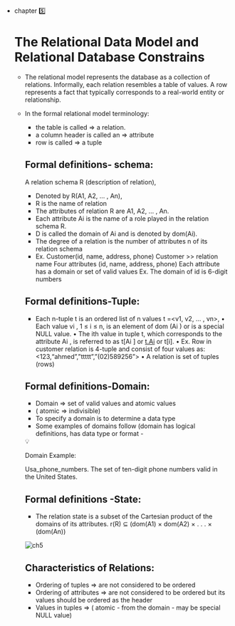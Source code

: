 - chapter 5️⃣
    
    # The Relational Data Model and Relational Database Constrains
    
    - The relational model represents the database as
    a collection of relations. Informally, each relation
    resembles a table of values. A row represents a
    fact that typically corresponds to a real-world
    entity or relationship.
    - In the formal relational model terminology:
        - the table is called ⇒ a relation.
        - a column header is called an ⇒ attribute
        - row is called ⇒ a tuple
        
        ## Formal definitions- schema:
        
         A relation schema R (description of relation),
        
        - Denoted by R(A1, A2, ... , An),
        - R is the name of relation
        - The attributes of relation R are A1, A2, ... , An.
        - Each attribute Ai is the name of a role played in the relation schema R.
        - D is called the domain of Ai and is denoted by dom(Ai).
        - The degree of a relation is the number of attributes n of its relation schema
        - Ex. Customer(id, name, address, phone)
         Customer >> relation name
         Four attributes (id, name, address, phone)
         Each attribute has a domain or set of valid values
         Ex. The domain of id is 6-digit numbers
        
        ## Formal definitions-Tuple:
        
        - Each n-tuple t is an ordered list of n values t =<v1, v2, ... , vn>,
        • Each value vi , 1 ≤ i ≤ n, is an element of dom (Ai ) or is a special NULL
        value.
        • The ith value in tuple t, which corresponds to the attribute Ai , is
        referred to as t[Ai ] or [t.Ai](http://t.ai/) or t[i].
        • Ex. Row in customer relation is 4-tuple and consist of four values as:
                  <123,“ahmed”,”ttttt”,”(02)589256”>
        • A relation is set of tuples (rows)
        
        ## Formal definitions-Domain:
        
        - Domain ⇒ set of valid values and atomic values
        - ( atomic ⇒ indivisible)
        - To specify a domain is to determine a data type
        - Some examples of domains follow (domain has logical definitions, has data type or format -
        
        <aside>
        💡
        
        Domain Example:
        
        Usa_phone_numbers. The set of ten-digit phone        numbers valid in the United
        States.
        
        </aside>
        
        ## Formal definitions -State:
        
        - The relation state is a subset of the Cartesian product of the
        domains of its attributes.  r(R) ⊆ (dom(A1) × dom(A2) × . . . × (dom(An))
        
      ![ch5](https://github.com/user-attachments/assets/4f54b01e-1582-4b7d-87b7-58066b5d3e4d)

        
        ## Characteristics of Relations:
        
        - Ordering of tuples ⇒ are not considered to be ordered
        - Ordering of attributes ⇒ are not considered to be ordered but its values should be ordered as the header
        - Values in tuples ⇒ ( atomic - from the domain - may be special NULL value)
